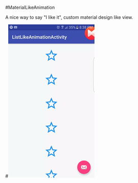 #MaterialLikeAnimation

A nice way to say "I like it", custom material design like view.


#![alt text](Screenshots/material_like_animation.gif "Nice Material Design Like View")